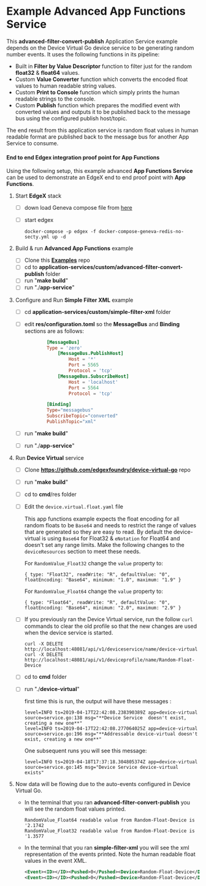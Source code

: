 # Example Advanced App Functions Service

This **advanced-filter-convert-publish** Application Service example depends on the Device Virtual Go device service to be generating random number events. It uses the following functions in its pipeline:

- Built in **Filter by Value Descriptor** function to filter just for the random **float32** & **float64** values.
- Custom **Value Converter** function which converts the encoded float values to human readable string values.
- Custom **Print to Console** function which simply prints the human readable strings to the console.
- Custom **Publish** function which prepares the modified event with converted values and outputs it to be published back to the message bus using the configured publish host/topic.

The end result from this application service is random float values in human readable format are published back to the message bus for another App Service to consume.

#### End to end Edgex integration proof point for App Functions

Using the following setup, this example advanced **App Functions Service** can be used to demonstrate an EdgeX end to end proof point with **App Functions**.

1. Start **EdgeX** stack

   - [ ] down load Geneva compose file from [here](https://github.com/edgexfoundry/developer-scripts/blob/master/releases/geneva/compose-files/docker-compose-geneva-redis-no-secty.yml)

   - [ ] start edgex 

       ```
       docker-compose -p edgex -f docker-compose-geneva-redis-no-secty.yml up -d
       ```

2. Build & run **Advanced App Functions** example

    - [ ] Clone this **[Examples](https://github.com/edgexfoundry/edgex-examples)** repo
    - [ ] cd to **application-services/custom/advanced-filter-convert-publish** folder
    - [ ] run "**make build**"
    - [ ] run "./**app-service**"

3. Configure and Run **Simple Filter XML**  example

   - [ ] cd **application-services/custom/simple-filter-xml** folder

   - [ ] edit **res/configuration.toml** so the **MessageBus** and **Binding** sections are as follows:

     ```toml
             [MessageBus]
             Type = 'zero'
                 [MessageBus.PublishHost]
                     Host = '*'
                     Port = 5565
                     Protocol = 'tcp'
                 [MessageBus.SubscribeHost]
                     Host = 'localhost'
                     Port = 5564
                     Protocol = 'tcp'

             [Binding]
             Type="messagebus"
             SubscribeTopic="converted"
             PublishTopic="xml"
     ```

   - [ ] run "**make build**"

   - [ ] run "./**app-service**"

4. Run **Device Virtual** service

   - [ ] Clone **<https://github.com/edgexfoundry/device-virtual-go>** repo

   - [ ] run "**make build**"

   - [ ] cd to **cmd**/res folder

   - [ ] Edit the `device.virtual.float.yaml` file

      This app functions example expects the float encoding for all random floats to be `Base64` and needs to restrict the range of values that are generated so they are easy to read. By default the device-virtual is using `Base64` for Float32 & `eNotation` for Float64 and doesn't set any range limits. Make the following changes to the `deviceResources` section to meet these needs.

      For `RandomValue_Float32` change the `value` property to:

      ```
      { type: "Float32", readWrite: "R", defaultValue: "0", floatEncoding: "Base64", minimum: "1.0", maximum: "1.9" }
      ```

      For `RandomValue_Float64` change the `value` property to:

      ```
      { type: "Float64", readWrite: "R", defaultValue: "0", floatEncoding: "Base64", minimum: "2.0", maximum: "2.9" }
      ```

   - [ ] If you previously ran the Device Virtual service, run the follow `curl` commands to clear the old profile so that the new changes are used when the device service is started.

      ```
      curl -X DELETE http://localhost:48081/api/v1/deviceservice/name/device-virtual
      curl -X DELETE http://localhost:48081/api/v1/deviceprofile/name/Random-Float-Device
      ```

   - [ ] cd to **cmd** folder

   - [ ] run "./**device-virtual**"

      first time this is run, the output will have these messages :
        ```text
        level=INFO ts=2019-04-17T22:42:08.238390389Z app=device-virtual source=service.go:138 msg="**Device Service  doesn't exist, creating a new one**"
        level=INFO ts=2019-04-17T22:42:08.277064025Z app=device-virtual source=service.go:196 msg="**Addressable device-virtual doesn't exist, creating a new one**"
        ```

      One subsequent runs you will see this message:

        ```text
        level=INFO ts=2019-04-18T17:37:18.304805374Z app=device-virtual source=service.go:145 msg="Device Service device-virtual exists"
        ```

5. Now data will be flowing due to the auto-events configured in Device Virtual Go.

   - In the terminal that you ran **advanced-filter-convert-publish** you will see the random float values printed.

        ```text
        RandomValue_Float64 readable value from Random-Float-Device is '2.1742
        RandomValue_Float32 readable value from Random-Float-Device is '1.3577
        ```

   - In the terminal that you ran **simple-filter-xml** you will see the xml representation of the events printed. Note the human readable float values in the event XML.
        ```xml
        <Event><ID></ID><Pushed>0</Pushed><Device>Random-Float-Device</Device><Created>0</Created><Modified>0</Modified><Origin>1555609767442</Origin><Readings><Id>835c5541-d4d2-42a8-8937-8b24b4308d3f</Id><Pushed>0</Pushed><Created>0</Created><Origin>1555609767411</Origin><Modified>0</Modified><Device>Random-Float-Device</Device><Name>RandomValue_Float64</Name><Value>2.1742</Value><BinaryValue></BinaryValue></Readings></Event>
        <Event><ID></ID><Pushed>0</Pushed><Device>Random-Float-Device</Device><Created>0</Created><Modified>0</Modified><Origin>1555609797452</Origin><Readings><Id>21c8ccdc-3438-4baa-8fab-23a63bf4fa18</Id><Pushed>0</Pushed><Created>0</Created><Origin>1555609797419</Origin><Modified>0</Modified><Device>Random-Float-Device</Device><Name>RandomValue_Float32</Name><Value>1.3577</Value><BinaryValue></BinaryValue></Readings></Event>
        ```

